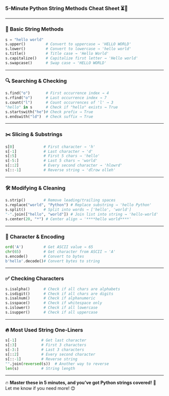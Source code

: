 ### **5-Minute Python String Methods Cheat Sheet** ⏳🚀

---

### 🔹 **Basic String Methods**

```py
s = "hello world"
s.upper()         # Convert to uppercase → 'HELLO WORLD'
s.lower()         # Convert to lowercase → 'hello world'
s.title()         # Title case → 'Hello World'
s.capitalize()    # Capitalize first letter → 'Hello world'
s.swapcase()      # Swap case → 'HELLO WORLD'

```

---

### 🔍 **Searching & Checking**

```py
s.find("o")       # First occurrence index → 4
s.rfind("o")      # Last occurrence index → 7
s.count("l")      # Count occurrences of 'l' → 3
"hello" in s      # Check if "hello" exists → True
s.startswith("he")# Check prefix → True
s.endswith("ld")  # Check suffix → True

```

---

### ✂️ **Slicing & Substrings**

```py
s[0]             # First character → 'h'
s[-1]            # Last character → 'd'
s[:5]            # First 5 chars → 'hello'
s[-5:]           # Last 5 chars → 'world'
s[::2]           # Every second character → 'hlowrd'
s[::-1]          # Reverse string → 'dlrow olleh'

```

---

### 🛠 **Modifying & Cleaning**

```py
s.strip()        # Remove leading/trailing spaces
s.replace("world", "Python") # Replace substring → 'hello Python'
s.split()        # Split into words → ['hello', 'world']
"-".join(["hello", "world"]) # Join list into string → 'hello-world'
s.center(20, "*") # Center align → '****hello world****'

```

---

### 🔢 **Character & Encoding**

```py
ord('A')         # Get ASCII value → 65
chr(65)          # Get character from ASCII → 'A'
s.encode()       # Convert to bytes
b'hello'.decode()# Convert bytes to string

```

---

### ✅ **Checking Characters**

```py
s.isalpha()      # Check if all chars are alphabets
s.isdigit()      # Check if all chars are digits
s.isalnum()      # Check if alphanumeric
s.isspace()      # Check if whitespace only
s.islower()      # Check if all lowercase
s.isupper()      # Check if all uppercase

```

---

### 🔥 **Most Used String One-Liners**

```py
s[-1]           # Get last character
s[:3]           # First 3 characters
s[-3:]          # Last 3 characters
s[::2]          # Every second character
s[::-1]         # Reverse string
"".join(reversed(s))  # Another way to reverse
len(s)          # String length

```

---

🔥 **Master these in 5 minutes, and you’ve got Python strings covered!** 🚀 Let me know if you need more! 😊
